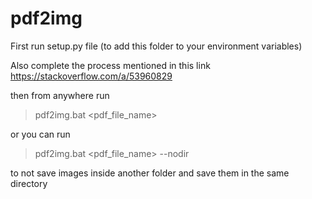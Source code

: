 # pdf2img

First run setup.py file (to add this folder to your environment variables)

Also complete the process mentioned in this link
https://stackoverflow.com/a/53960829

then from anywhere run
> pdf2img.bat <pdf_file_name>

or you can run
> pdf2img.bat <pdf_file_name> --nodir

to not save images inside another folder and save them in the same directory
